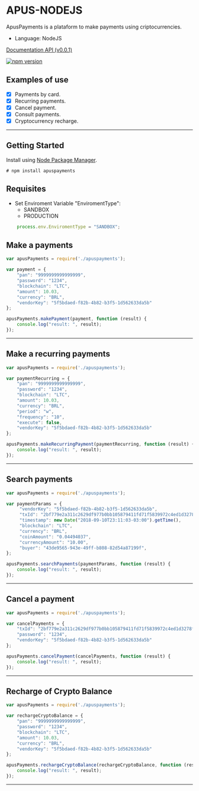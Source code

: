 # APUS-NODEJS

ApusPayments is a plataform to make payments using criptocurrencies.

* Language: NodeJS

[Documentation API (v0.0.1)](https://docs.apuspayments.com/)

[![npm version](https://badge.fury.io/js/apuspayments.svg)](//npmjs.com/package/apuspayments)

## Examples of use 

* [x] Payments by card.
* [x] Recurring payments.
* [x] Cancel payment.
* [x] Consult payments.
* [x] Cryptocurrency recharge.

<hr>

## Getting Started

Install using [Node Package Manager](https://www.npmjs.org/).

```
# npm install apuspayments
```

## Requisites

* Set Enviroment Variable "EnviromentType":
    * SANDBOX 
    * PRODUCTION 

```javascript
    process.env.EnviromentType = "SANDBOX";
```

## Make a payments

```javascript
var apusPayments = require('./apuspayments');

var payment = {
    "pan": "9999999999999999", 
    "password": "1234",
    "blockchain": "LTC",
    "amount": 10.03,
    "currency": "BRL", 
    "vendorKey": "5f5bdaed-f82b-4b82-b3f5-1d562633da5b"
};

apusPayments.makePayment(payment, function (result) {
    console.log("result: ", result);
});
```
<hr>

## Make a recurring payments

```javascript
var apusPayments = require('./apuspayments');

var paymentRecurring = {
    "pan": "9999999999999999", 
    "password": "1234",
    "blockchain": "LTC",
    "amount": 10.03,
    "currency": "BRL",
    "period": "w",
    "frequency": "10",
    "execute": false,
    "vendorKey": "5f5bdaed-f82b-4b82-b3f5-1d562633da5b"
};

apusPayments.makeRecurringPayment(paymentRecurring, function (result) {
    console.log("result: ", result);
});
```
<hr>

## Search payments

```javascript
var apusPayments = require('./apuspayments');

var paymentParams = {
     "vendorKey": "5f5bdaed-f82b-4b82-b3f5-1d562633da5b",
     "txId": "2bf779e2a311c2629df977b0bb105879411fd71f5839972c4ed1d3278f80170f",
     "timestamp": new Date("2018-09-10T23:11:03-03:00").getTime(),
     "blockchain": "LTC",
     "currency": "BRL",
     "coinAmount": "0.04494037",
     "currencyAmount": "10.00",
     "buyer": "43de9565-943e-49ff-b808-82d54a87199f",
};

apusPayments.searchPayments(paymentParams, function (result) {
    console.log("result: ", result);
});
```
<hr>

## Cancel a payment

```javascript
var apusPayments = require('./apuspayments');

var cancelPayments = {
    "txId": "2bf779e2a311c2629df977b0bb105879411fd71f5839972c4ed1d3278f80170f",
    "password": "1234",
    "vendorKey": "5f5bdaed-f82b-4b82-b3f5-1d562633da5b"
};

apusPayments.cancelPayment(cancelPayments, function (result) {
    console.log("result: ", result);
});
```
<hr>

## Recharge of Crypto Balance

```javascript
var apusPayments = require('./apuspayments');

var rechargeCryptoBalance = {
    "pan": "9999999999999999", 
    "password": "1234",
    "blockchain": "LTC",
    "amount": 10.03,
    "currency": "BRL",
    "vendorKey": "5f5bdaed-f82b-4b82-b3f5-1d562633da5b"
};

apusPayments.rechargeCryptoBalance(rechargeCryptoBalance, function (result) {
    console.log("result: ", result);
});
```
<hr>